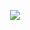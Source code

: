 <p align="center">
  <img src ="https://user-images.githubusercontent.com/58255323/204141606-2cade1af-7a79-43f6-a8d5-639087029493.jpg">
</p>
